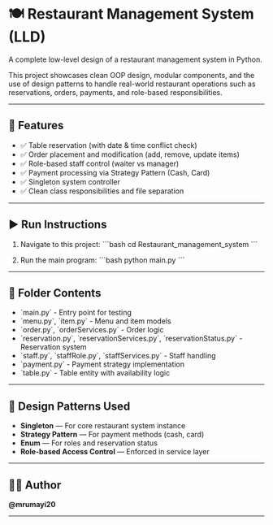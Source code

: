 # 🍽️ Restaurant Management System (LLD)

A complete low-level design of a restaurant management system in Python.

This project showcases clean OOP design, modular components, and the use of design patterns to handle real-world restaurant operations such as reservations, orders, payments, and role-based responsibilities.

---

## 🔧 Features

- ✅ Table reservation (with date & time conflict check)
- ✅ Order placement and modification (add, remove, update items)
- ✅ Role-based staff control (waiter vs manager)
- ✅ Payment processing via Strategy Pattern (Cash, Card)
- ✅ Singleton system controller
- ✅ Clean class responsibilities and file separation

---

## ▶️ Run Instructions

1. Navigate to this project:
   \`\`\`bash
   cd Restaurant_management_system
   \`\`\`

2. Run the main program:
   \`\`\`bash
   python main.py
   \`\`\`

---

## 📁 Folder Contents

- \`main.py\` - Entry point for testing
- \`menu.py\`, \`item.py\` - Menu and item models
- \`order.py\`, \`orderServices.py\` - Order logic
- \`reservation.py\`, \`reservationServices.py\`, \`reservationStatus.py\` - Reservation system
- \`staff.py\`, \`staffRole.py\`, \`staffServices.py\` - Staff handling
- \`payment.py\` - Payment strategy implementation
- \`table.py\` - Table entity with availability logic

---

## 🧠 Design Patterns Used

- **Singleton** — For core restaurant system instance
- **Strategy Pattern** — For payment methods (cash, card)
- **Enum** — For roles and reservation status
- **Role-based Access Control** — Enforced in service layer

---

## 🧑‍💻 Author

**@mrumayi20**

---
